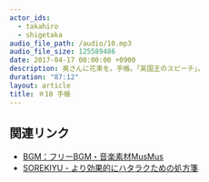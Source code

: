 ```yaml
---
actor_ids:
  - takahiro
  - shigetaka
audio_file_path: /audio/10.mp3
audio_file_size: 125589486
date: 2017-04-17 00:00:00 +0900
description: 奥さんに花束を。手帳。「英国王のスピーチ」。
duration: "87:12"
layout: article
title: ＃10 手帳
---
```


## 関連リンク

- [BGM：フリーBGM・音楽素材MusMus](http://musmus.main.jp/)
- [SOREKIYU - より効果的にハタラクための処方箋](https://sorekiyu.jp)
